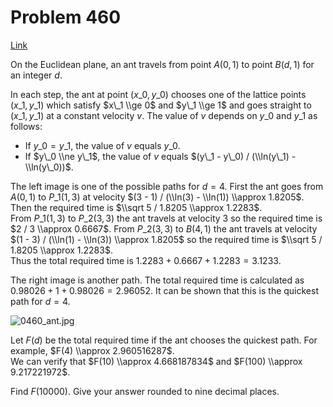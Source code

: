 # Problem 460

[Link](https://projecteuler.net/problem=460)

On the Euclidean plane, an ant travels from point $A(0, 1)$ to point $B(d, 1)$ for an integer $d$. 

In each step, the ant at point $(x\_0, y\_0)$ chooses one of the lattice points $(x\_1, y\_1)$ which satisfy $x\_1 \\ge 0$ and $y\_1 \\ge 1$ and goes straight to $(x\_1, y\_1)$ at a constant velocity $v$. The value of $v$ depends on $y\_0$ and $y\_1$ as follows: 

*   If $y\_0 = y\_1$, the value of $v$ equals $y\_0$.
*   If $y\_0 \\ne y\_1$, the value of $v$ equals $(y\_1 - y\_0) / (\\ln(y\_1) - \\ln(y\_0))$.

The left image is one of the possible paths for $d = 4$. First the ant goes from $A(0, 1)$ to $P\_1(1, 3)$ at velocity $(3 - 1) / (\\ln(3) - \\ln(1)) \\approx 1.8205$. Then the required time is $\\sqrt 5 / 1.8205 \\approx 1.2283$.  
From $P\_1(1, 3)$ to $P\_2(3, 3)$ the ant travels at velocity $3$ so the required time is $2 / 3 \\approx 0.6667$. From $P\_2(3, 3)$ to $B(4, 1)$ the ant travels at velocity $(1 - 3) / (\\ln(1) - \\ln(3)) \\approx 1.8205$ so the required time is $\\sqrt 5 / 1.8205 \\approx 1.2283$.  
Thus the total required time is $1.2283 + 0.6667 + 1.2283 = 3.1233$. 

The right image is another path. The total required time is calculated as $0.98026 + 1 + 0.98026 = 2.96052$. It can be shown that this is the quickest path for $d = 4$. 

![0460_ant.jpg](resources/images/0460_ant.jpg?1678992054)

Let $F(d)$ be the total required time if the ant chooses the quickest path. For example, $F(4) \\approx 2.960516287$.  
We can verify that $F(10) \\approx 4.668187834$ and $F(100) \\approx 9.217221972$. 

Find $F(10000)$. Give your answer rounded to nine decimal places.

